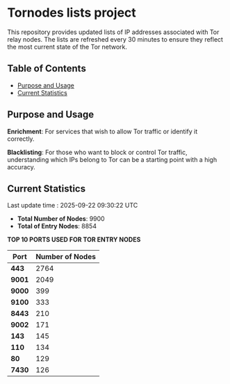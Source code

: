 # Tornodes lists project

This repository provides updated lists of IP addresses associated with Tor relay nodes. The lists are refreshed every 30 minutes to ensure they reflect the most current state of the Tor network.

## Table of Contents

- [Purpose and Usage](#purpose-and-usage)
- [Current Statistics](#current-statistics)


## Purpose and Usage

**Enrichment**: For services that wish to allow Tor traffic or identify it correctly.

**Blacklisting**: For those who want to block or control Tor traffic, understanding which IPs belong to Tor can be a starting point with a high accuracy.

## Current Statistics

Last update time : 2025-09-22 09:30:22 UTC

- **Total Number of Nodes**: 9900
- **Total of Entry Nodes**: 8854

**TOP 10 PORTS USED FOR TOR ENTRY NODES**

| **Port** | **Number of Nodes** |
|------|-----------------|
| **443**   | 2764  |
| **9001**   | 2049  |
| **9000**   | 399  |
| **9100**   | 333  |
| **8443**   | 210  |
| **9002**   | 171  |
| **143**   | 145  |
| **110**   | 134  |
| **80**   | 129  |
| **7430**   | 126  |

